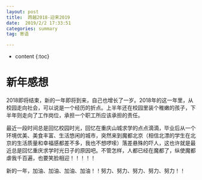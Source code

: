 ```yaml
---
layout: post
title:  跨越2018-迎来2019
date:  2019/2/2 17:33:51 
categories: summary
tag: 寄语

---
```


* content
{:toc}  


# 新年感想

2018即将结束，新的一年即将到来，自己也增长了一岁。2018年的这一年里，从校园走向社会，可以说是一个经历的折点。上半年还在校园里装个稚嫩的孩子，下半年则走向了工作岗位，承担一个职工所应该承担的责任。

最近一段时间总是回忆校园时光，回忆在重庆山城求学的点点滴滴，毕业后从一个环境优美、美食丰富、生活悠闲的城市，突然来到魔都北京（相信北漂的学生在北京的生活质量和幸福感都差不多，我也不想啰嗦）落差悬殊的吓人，这也许就是最近总是回忆重庆求学时光日子的原因吧。不管怎样，人都已经在魔都了，纵使魔都虐我千百遍，也要笑脸相迎！！！！！

新的一年，加油、加油、加油、加油！！努力、努力、努力、努力、努力！！